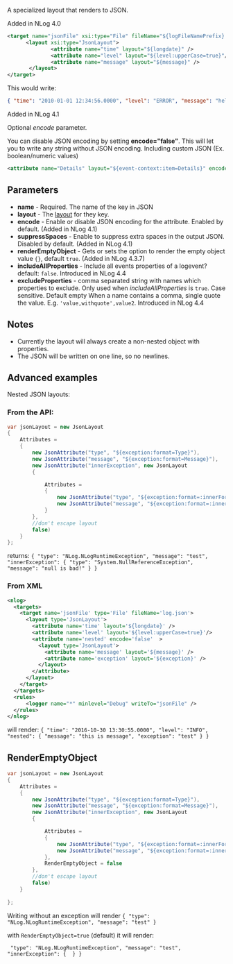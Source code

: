 A specialized layout that renders to JSON.

Added in NLog 4.0


```xml
<target name="jsonFile" xsi:type="File" fileName="${logFileNamePrefix}.json" includeAllProperties="Boolean" excludeProperties="Comma-separated list (string)">
      <layout xsi:type="JsonLayout">
              <attribute name="time" layout="${longdate}" />
              <attribute name="level" layout="${level:upperCase=true}"/>
              <attribute name="message" layout="${message}" />
       </layout>
</target>
```

This would write: 

```json
{ "time": "2010-01-01 12:34:56.0000", "level": "ERROR", "message": "hello, world" }
```

Added in NLog 4.1

Optional _encode_ parameter.

You can disable JSON encoding by setting **encode="false"**. This will let you to write any string without JSON encoding. Including custom JSON (Ex. boolean/numeric values)

```xml
<attribute name="Details" layout="${event-context:item=Details}" encode="false" />
```

## Parameters
* **name** - Required. The name of the key in JSON
* **layout** - The [layout](Layouts) for they key.
* **encode** - Enable or disable JSON encoding for the attribute. Enabled by default. (Added in NLog 4.1) 
* **suppressSpaces** - Enable to suppress extra spaces in the output JSON. Disabled by default. (Added in NLog 4.1)
* **renderEmptyObject** - Gets or sets the option to render the empty object value `{}`, default `true`. (Added in NLog 4.3.7)
* **includeAllProperties** - Include all events properties of a logevent? default: `false`.  Introduced in NLog 4.4
* **excludeProperties** - comma separated string with names which properties to exclude. Only used when _includeAllProperties_ is `true`. Case sensitive. Default empty
When a name contains a comma, single quote the value. E.g. `'value,withquote',value2`. Introduced in NLog 4.4
 
## Notes
* Currently the layout will always create a non-nested object with properties.
* The JSON will be written on one line, so no newlines. 


## Advanced examples

Nested JSON layouts:

### From the API:

```c#
var jsonLayout = new JsonLayout
{
    Attributes =
    {
        new JsonAttribute("type", "${exception:format=Type}"),
        new JsonAttribute("message", "${exception:format=Message}"),
        new JsonAttribute("innerException", new JsonLayout
        {

            Attributes =
            {
                new JsonAttribute("type", "${exception:format=:innerFormat=Type:MaxInnerExceptionLevel=1:InnerExceptionSeparator=}"),
                new JsonAttribute("message", "${exception:format=:innerFormat=Message:MaxInnerExceptionLevel=1:InnerExceptionSeparator=}"),
            }
        },
        //don't escape layout
        false)
    }
};
```
returns: `{ "type": "NLog.NLogRuntimeException", "message": "test", "innerException": { "type": "System.NullReferenceException", "message": "null is bad!" } }`


### From XML

```xml
<nlog>
  <targets>
    <target name='jsonFile' type='File' fileName='log.json'>
      <layout type='JsonLayout'>
        <attribute name='time' layout='${longdate}' />
        <attribute name='level' layout='${level:upperCase=true}'/>
        <attribute name='nested' encode='false'  >
          <layout type='JsonLayout'>
            <attribute name='message' layout='${message}' />
            <attribute name='exception' layout='${exception}' />
          </layout>
        </attribute>
      </layout>
    </target>
  </targets>
  <rules>
      <logger name="*" minlevel="Debug" writeTo="jsonFile" />
  </rules>
</nlog>
```

will render: `{ "time": "2016-10-30 13:30:55.0000", "level": "INFO", "nested": { "message": "this is message", "exception": "test" } }`

## RenderEmptyObject 

```c#
var jsonLayout = new JsonLayout
{
    Attributes =
    {
        new JsonAttribute("type", "${exception:format=Type}"),
        new JsonAttribute("message", "${exception:format=Message}"),
        new JsonAttribute("innerException", new JsonLayout
        {

            Attributes =
            {
                new JsonAttribute("type", "${exception:format=:innerFormat=Type:MaxInnerExceptionLevel=1:InnerExceptionSeparator=}"),
                new JsonAttribute("message", "${exception:format=:innerFormat=Message:MaxInnerExceptionLevel=1:InnerExceptionSeparator=}"),
            },
            RenderEmptyObject = false
        },
        //don't escape layout
        false)
    }
   
};
```

Writing without an exception will render
`{ "type": "NLog.NLogRuntimeException", "message": "test" }`

with `RenderEmptyObject=true` (default) it will render:

` "type": "NLog.NLogRuntimeException", "message": "test", "innerException": {  } }`
